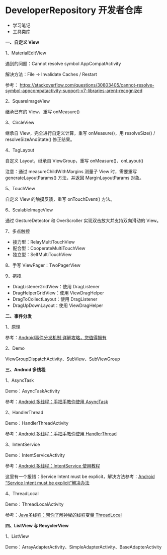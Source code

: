 # DeveloperRepository 开发者仓库

- 学习笔记
- 工具类库

**一、自定义 View**

1、MaterialEditView

遇到的问题：Cannot resolve symbol AppCompatActivity

解决方法：File -> Invalidate Caches / Restart

参考：
https://stackoverflow.com/questions/30803405/cannot-resolve-symbol-appcompatactivity-support-v7-libraries-arent-recognized

2、SquareImageView

继承已有的 View，重写 onMeasure()

3、CircleView

继承自 View，完全进行自定义计算，重写 onMeasure()，用 resolveSize() / resolveSizeAndState() 修正结果。

4、TagLayout

自定义 Layout，继承自 ViewGroup，重写 onMeasure()、onLayout()

注意：通过 measureChildWithMargins 测量子 View 时，需要重写 generateLayoutParams() 方法，并返回
MarginLayoutParams 对象。

5、TouchView

自定义 View 的触摸反馈，重写 onTouchEvent() 方法。

6、ScalableImageView

通过 GestureDetector 和 OverScroller 实现双击放大并支持双向滑动的 View。

7、多点触控

- 接力型：RelayMultiTouchView
- 配合型：CooperateMultiTouchView
- 独立型：SelfMultiTouchView

8、手写 ViewPager：TwoPagerView

9、拖拽

- DragListenerGridView：使用 DragListener
- DragHelperGridView：使用 ViewDragHelper
- DragToCollectLayout：使用 DragListener
- DragUpDownLayout：使用 ViewDragHelper

**二、事件分发**

1、原理

参考：[Android事件分发机制 详解攻略，您值得拥有](https://blog.csdn.net/carson_ho/article/details/54136311)

2、Demo

ViewGroupDispatchActivity、SubView、SubViewGroup

**三、Android 多线程**

1、AsyncTask

Demo：AsyncTaskActivity

参考：[Android 多线程：手把手教你使用 AsyncTask](https://www.jianshu.com/p/ee1342fcf5e7?utm_campaign=haruki&utm_content=note&utm_medium=reader_share&utm_source=weixin)

2、HandlerThread

Demo：HandlerThreadActivity

参考：[Android 多线程：手把手教你使用 HandlerThread](https://www.jianshu.com/p/9c10beaa1c95)

3、IntentService

Demo：IntentServiceActivity

参考：[Android 多线程：IntentService 使用教程](https://www.jianshu.com/p/af62781fefba)

这里有一个报错：Service Intent must be explicit，解决方法参考：[Android “Service Intent must be explicit”解决办法](https://blog.csdn.net/u013058549/article/details/54949500)

4、ThreadLocal

Demo：ThreadLocalActivity

参考：[Java多线程：带你了解神秘的线程变量 ThreadLocal](https://www.jianshu.com/p/22be9653df3f)

**四、ListView 与 RecyclerView**

1、ListView

Demo：ArrayAdapterActivity、SimpleAdapterActivity、BaseAdapterActivity